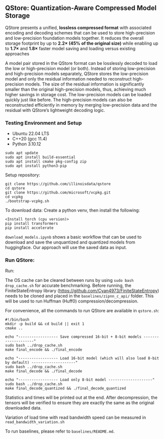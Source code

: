 ## QStore: Quantization-Aware Compressed Model Storage

QStore presents a unified, **lossless compressed format** with associated encoding and decoding schemes that can be used to store high-precision and low-precision foundation models together.
It reduces the overall storage footprint by up to **2.2× (45% of the original size)** while enabling up to **1.7×** and **1.8×** faster model saving and loading versus existing approaches

A model pair stored in the QStore format can be losslessly decoded to load the low or high-precision model (or both). Instead of storing low-precision and high-precision models separately, QStore stores the low-precision model and only the residual information needed to reconstruct high-precision models. The size of the residual information is significantly smaller than the original high-precision models, thus, achieving much higher savings in storage cost. The low-precision models can be loaded quickly just like before. The high-precision models can also be reconstructed efficiently in memory by merging low-precision data and the residual with QStore’s lightweight decoding logic. 

### Testing Environment and Setup
* Ubuntu 22.04 LTS
* C++20 (gcc 11.4)
* Python 3.10.12

```
sudo apt update
sudo apt install build-essential
sudo apt install cmake pkg-config zip
sudo apt install python3-pip
```

Setup repository:
```
git clone https://github.com/illinoisdata/qstore
cd qstore
git clone https://github.com/microsoft/vcpkg.git
cd vcpkg
./bootstrap-vcpkg.sh
```

To download data:
Create a python venv, then install the following:
```
<Install torch (cpu version)>
pip install transformers
pip install accelerate
```

`download_models.ipynb` shows a basic workflow that can be used to download and save the unquantized and quantized models from huggingface. Our approach will use the saved data as input.

### Run QStore:

Run:

The OS cache can be cleared between runs by using `sudo bash drop_cache.sh` for accurate benchmarking.
Before running, the FiniteStateEntropy library (https://github.com/Cyan4973/FiniteStateEntropy) needs to be cloned and placed in the `baselines/zipnn_c_api/` folder. This will be used to run Huffman (Huff0) compression/decompression.

For convenience, all the commands to run QStore are available in `qstore.sh`:

```
#!/bin/bash
mkdir -p build && cd build || exit 1
cmake ..

echo "------------------ Save compressed 16-bit + 8-bit models --------------------"
sudo bash ../drop_cache.sh
make final_encode && ./final_encode

echo "------------------ Load 16-bit model (which will also load 8-bit by default) --------------------"
sudo bash ../drop_cache.sh
make final_decode && ./final_decode

echo "------------------ Load only 8-bit model --------------------"
sudo bash ../drop_cache.sh
make final_decode_quantized && ./final_decode_quantized
```

Statistics and times will be printed out at the end. After decompression, the tensors will be verified to ensure they are exactly the same as the original downloaded data.

Variation of load time with read bandwidth speed can be measured in `read_bandwidth_variation.sh`

To run baselines, please refer to `baselines/README.md`.